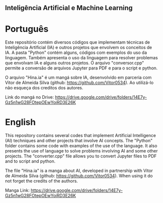 ## Inteligência Artificial e Machine Learning

# Português

Este repositório contém diversos códigos que implementam técnicas de Inteligência Artificial (IA) e outros projetos que envolvem os conceitos de IA. 
A pasta "Python" contém alguns, códigos com exemplos do uso da linguagem. Também apresenta o uso da linguagem para resolver problemas que envolvam IA e alguns outros projetos.
O arquivo "conversor.cpp" permite a conversão de arquivos Jupyter para PDF e para o script e python.

O arquivo "Hina.ia" é um mangá sobre IA, desenvolvido em parceria com Vitor de Almeida Silva (github: https://github.com/Vitor0534). Ao utilizá-lo não esqueça dos creditos dos autores.

Link do mangá no Drive: https://drive.google.com/drive/folders/14E7y-Gz5n1wG28FOtepOEwYoiRD3E26K

# English
This repository contains several codes that implement Artificial Intelligence (AI) techniques and other projects that involve AI concepts.
The "Python" folder contains some code with examples of the use of the language. It also presents the use of language to solve problems involving AI and some other projects.
The "converter.cpp" file allows you to convert Jupyter files to PDF and to script and python.

The file "Hina.ia" is a manga about AI, developed in partnership with Vitor de Almeida Silva (github: https://github.com/Vitor0534). When using it do not forget the credits of the authors.

Manga Link: https://drive.google.com/drive/folders/14E7y-Gz5n1wG28FOtepOEwYoiRD3E26K
